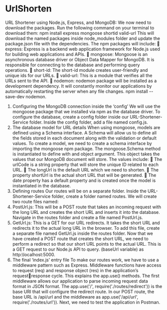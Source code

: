 # UrlShorten
URL Shortener using Node.js, Express, and MongoDB: 
We now need to download the packages. 
Run the following command on your terminal to download them: 
npm install express mongoose shortid valid-url 
This will download the named packages inside node_modules folder and update 
the package.json file with the dependencies. 
The npm packages will include: 
 express: Express is a backend web application framework for Node.js used for 
building web applications and APIs. 
 mongoose: Mongoose is an asynchronous database driver or Object Data Mapper for 
MongoDB. It is responsible for connecting to the database and performing query 
operations. 
 short-id: The short-id module creates user-friendly and unique ids for our URLs. 
 valid-url: This is a module that verifies all the URLs sent to the API. 
 nodemon: nodemon package will be installed as a development dependency. It will 
constantly monitor our applications by automatically restarting the server when any 
file changes. 
 npm install --save-dev nodemon. 
1. Configuring the MongoDB connection inside the ‘config’ 
We will use the mongoose package that we installed via npm as the database driver. To 
configure the database, create a config folder inside our URL-Shortener-Service folder. 
Inside the config folder, add a file named config.js. 
2. The database model for URL details 
When using mongoose, models are defined using a Schema interface. A Schema will allow us 
to define all the fields stored in each document along with the validation or default values. 
To create a model, we need to create a schema interface by importing the mongoose npm 
package. The mongoose.Schema method is instantiated to define with and object argument. 
This object takes the values that our MongoDB document will store. 
The values include: 
 The urlCode is a string property that will store the unique ID related to each URL. 
 The longUrl is the default URL which we need to shorten. 
 The property shortUrl is the actual short URL that will be generated. 
 The date property has a default property and is created once the model is instantiated 
in the database. 
3. Defining routes 
Our routes will be on a separate folder. Inside the URL-Shortener-Service folder, create a 
folder named routes. 
We will create two route files named: 
1. PostUrl.js: This will be a POST route that takes an incoming request with the long 
URL and creates the short URL and inserts it into the database. Navigate in 
the routes folder and create a file named PostUrl.js. 
2. GetUrl.js: This is a GET for our URL redirects. It takes the short URL and redirects it 
to the actual long URL in the browser. To add this file, create a separate file 
named GetUrl.js inside the routes folder. 
Now that we have created a POST route that creates the short URL, we need to perform a 
redirect so that our short URL points to the actual URL. This is a GET request to our Node.js 
API to query. 
(baseUrl variable) as http:\\localhost:5000. 
4. The final ‘index.js’ entry file 
To make our routes work, we have to use a middleware pattern such as Express. Middleware 
functions have access to request (req) and response object (res) in the application’s requestresponse cycle. This explains the app.use() methods. 
The first middleware allows our application to parse incoming request data format in JSON 
format. The app.use('/', require('./routes/redirect')) is the base URI that will configure the 
redirect route. 
In our POST route, the base URL is /api/url and the middleware as app.use('/api/url', 
require('./routes/url')). Next, we need to test the application in Postman. 
